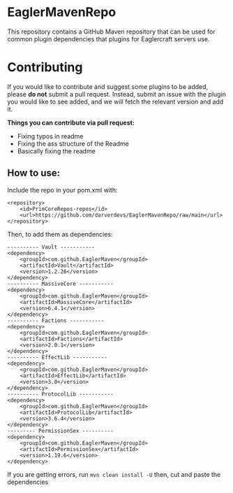 # EaglerMavenRepo

This repository contains a GitHub Maven repository that can be used for common plugin dependencies that plugins for Eaglercraft servers use.

# Contributing

If you would like to contribute and suggest some plugins to be added, please **do not** submit a pull request. Instead, submit an issue with the plugin you would like to see added, and we will fetch the relevant version and add it.

**Things you can contribute via pull request:**
- Fixing typos in readme
- Fixing the ass structure of the Readme
- Basically fixing the readme
## How to use:

Include the repo in your pom.xml with:
```
<repository>
    <id>PrimCoreRepos-repos</id>
    <url>https://github.com/darverdevs/EaglerMavenRepo/raw/main</url>
</repository>
```

Then, to add them as dependencies:
```
---------- Vault -----------
<dependency>
    <groupId>com.github.EaglerMaven</groupId>
    <artifactId>Vault</artifactId>
    <version>1.2.26</version>
</dependency>
---------- MassiveCore -----------
<dependency>
    <groupId>com.github.EaglerMaven</groupId>
    <artifactId>MassiveCore</artifactId>
    <version>6.4.1</version>
</dependency>
---------- Factions -----------
<dependency>
    <groupId>com.github.EaglerMaven</groupId>
    <artifactId>Factions</artifactId>
    <version>2.0.1</version>
</dependency>
---------- EffectLib -----------
<dependency>
    <groupId>com.github.EaglerMaven</groupId>
    <artifactId>EffectLib</artifactId>
    <version>3.0</version>
</dependency>
---------- ProtocolLib -----------
<dependency>
    <groupId>com.github.EaglerMaven</groupId>
    <artifactId>ProtocolLib</artifactId>
    <version>3.6.4</version>
</dependency>
--------- PermissionSex ----------
<dependency>
    <groupId>com.github.EaglerMaven</groupId>
    <artifactId>PermissionSex</artifactId>
    <version>1.19.6</version>
</dependency>
```

If you are getting errors, run `mvn clean install -U` then, cut and paste the dependencies
